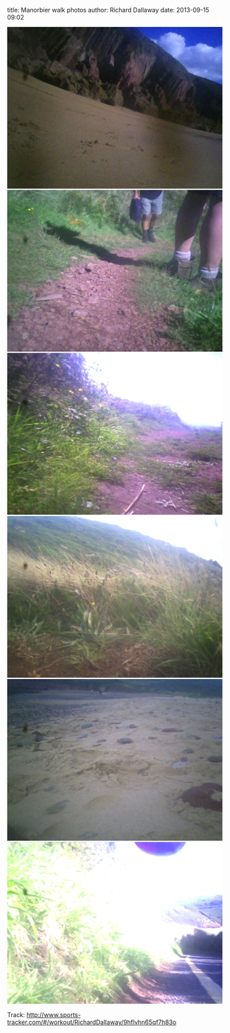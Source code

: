 
title: Manorbier walk photos
author: Richard Dallaway
date: 2013-09-15 09:02

<div><a href="/media/tp_PICT0172.JPG"><img src="/media/tp_thumb_PICT0172.JPG" width="500" height="375"/></a></div><div><a href="/media/tp_PICT0183.JPG"><img src="/media/tp_thumb_PICT0183.JPG" width="500" height="375"/></a></div><div><a href="/media/tp_PICT0189.JPG"><img src="/media/tp_thumb_PICT0189.JPG" width="500" height="375"/></a></div><div><a href="/media/tp_PICT0192.JPG"><img src="/media/tp_thumb_PICT0192.JPG" width="500" height="375"/></a></div><div><a href="/media/tp_PICT0212.JPG"><img src="/media/tp_thumb_PICT0212.JPG" width="500" height="375"/></a></div><div><a href="/media/tp_PICT0267.JPG"><img src="/media/tp_thumb_PICT0267.JPG" width="500" height="375"/></a></div>

Track:
http://www.sports-tracker.com/#/workout/RichardDallaway/9hflvhn65qf7h83o
       
      